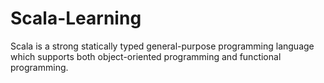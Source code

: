 # Scala-Learning
Scala is a strong statically typed general-purpose programming language which supports both object-oriented programming and functional programming.
